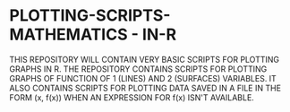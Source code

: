 # PLOTTING-SCRIPTS- MATHEMATICS - IN-R
THIS REPOSITORY WILL CONTAIN VERY BASIC SCRIPTS FOR PLOTTING GRAPHS IN R. 
THE REPOSITORY CONTAINS SCRIPTS FOR PLOTTING GRAPHS OF FUNCTION OF 1 (LINES) AND 2 (SURFACES) VARIABLES.
IT ALSO CONTAINS SCRIPTS FOR PLOTTING DATA SAVED IN A FILE  IN THE FORM (x, f(x)) WHEN AN EXPRESSION FOR f(x) ISN'T AVAILABLE.

